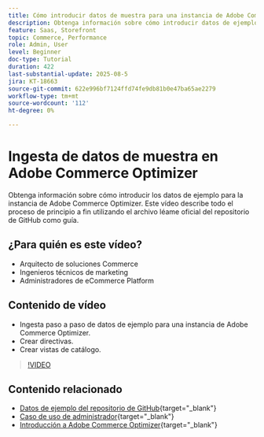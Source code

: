 ```yaml
---
title: Cómo introducir datos de muestra para una instancia de Adobe Commerce Optimizer
description: Obtenga información sobre cómo introducir datos de ejemplo para una instancia de Adobe Commerce Optimizer.
feature: Saas, Storefront
topic: Commerce, Performance
role: Admin, User
level: Beginner
doc-type: Tutorial
duration: 422
last-substantial-update: 2025-08-5
jira: KT-18663
source-git-commit: 622e996bf7124ffd74fe9db81b0e47ba65ae2279
workflow-type: tm+mt
source-wordcount: '112'
ht-degree: 0%

---
```


# Ingesta de datos de muestra en Adobe Commerce Optimizer

Obtenga información sobre cómo introducir los datos de ejemplo para la instancia de Adobe Commerce Optimizer. Este vídeo describe todo el proceso de principio a fin utilizando el archivo léame oficial del repositorio de GitHub como guía.

## ¿Para quién es este vídeo?

* Arquitecto de soluciones Commerce
* Ingenieros técnicos de marketing
* Administradores de eCommerce Platform

## Contenido de vídeo

* Ingesta paso a paso de datos de ejemplo para una instancia de Adobe Commerce Optimizer.
* Crear directivas.
* Crear vistas de catálogo.

>[!VIDEO](https://video.tv.adobe.com/v/3470472?learn=on&enablevpops)

## Contenido relacionado

* [Datos de ejemplo del repositorio de GitHub](https://github.com/adobe-commerce/aco-sample-catalog-data-ingestion){target="_blank"}
* [Caso de uso de administrador](https://experienceleague.adobe.com/en/docs/commerce/optimizer/use-case/admin-use-case){target="_blank"}
* [Introducción a Adobe Commerce Optimizer](https://experienceleague.adobe.com/en/docs/commerce/optimizer/get-started){target="_blank"}
